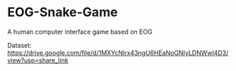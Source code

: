 # EOG-Snake-Game
A human computer interface game based on EOG 

Dataset: https://drive.google.com/file/d/1MXYcNlrx43ngU6HEaNoGNIyLDNWwl4D3/view?usp=share_link
